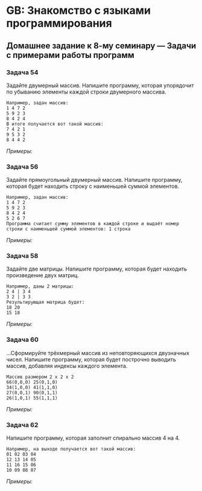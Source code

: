 # GB: Знакомство с языками программирования

## Домашнее задание к 8-му семинару &mdash; Задачи с примерами работы программ

### Задача 54

Задайте двумерный массив. Напишите программу, которая упорядочит по убыванию элементы каждой строки двумерного массива.

	Например, задан массив:
	1 4 7 2
	5 9 2 3
	8 4 2 4
	В итоге получается вот такой массив:
	7 4 2 1
	9 5 3 2
	8 4 4 2

*Примеры:*



### Задача 56

Задайте прямоугольный двумерный массив. Напишите программу, которая будет находить строку с наименьшей суммой элементов.

	Например, задан массив:
	1 4 7 2
	5 9 2 3
	8 4 2 4
	5 2 6 7
	Программа считает сумму элементов в каждой строке и выдаёт номер строки с наименьшей суммой элементов: 1 строка

*Примеры:*



### Задача 58

Задайте две матрицы. Напишите программу, которая будет находить произведение двух матриц.

	Например, даны 2 матрицы:
	2 4 | 3 4
	3 2 | 3 3
	Результирующая матрица будет:
	18 20
	15 18

*Примеры:*



### Задача 60

...Сформируйте трёхмерный массив из неповторяющихся двузначных чисел. Напишите программу, которая будет построчно выводить массив, добавляя индексы каждого элемента.

	Массив размером 2 x 2 x 2
	66(0,0,0) 25(0,1,0)
	34(1,0,0) 41(1,1,0)
	27(0,0,1) 90(0,1,1)
	26(1,0,1) 55(1,1,1)

*Примеры:*

### Задача 62

Напишите программу, которая заполнит спирально массив 4 на 4.

	Например, на выходе получается вот такой массив:
	01 02 03 04
	12 13 14 05
	11 16 15 06
	10 09 08 07

*Примеры:*


